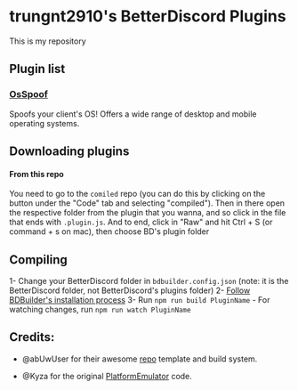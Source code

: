# trungnt2910's BetterDiscord Plugins
This is my repository

## Plugin list

### [OsSpoof](plugins/OsSpoof)
Spoofs your client's OS! Offers a wide range of desktop and mobile operating systems.

## Downloading plugins
#### From this repo
You need to go to the `comiled` repo (you can do this by clicking on the button under the "Code" tab and selecting "compiled"). Then in there open the respective folder from the plugin that you wanna, and so click in the file that ends with `.plugin.js`. And to end, click in "Raw" and hit Ctrl + S (or command + s on mac), then choose BD's plugin folder

## Compiling
1- Change your BetterDiscord folder in `bdbuilder.config.json` (note: it is the BetterDiscord folder, not BetterDiscord's plugins folder)
2- [Follow BDBuilder's installation process](https://github.com/BetterDiscordBuilder/bdbuilder#installation)
3- Run `npm run build PluginName`
    - For watching changes, run `npm run watch PluginName`

## Credits:
- @abUwUser for their awesome [repo](https://github.com/abUwUser/BDPlugins) template and build system.

- @Kyza for the original [PlatformEmulator](https://github.com/Kyza/BetterDiscordPlugins) code.